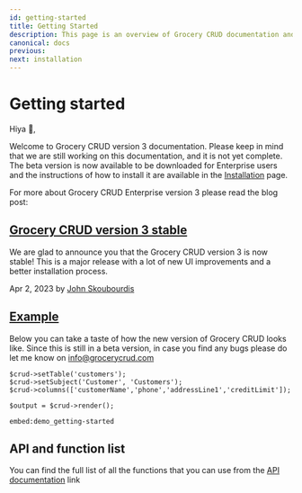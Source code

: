 ```yaml
---
id: getting-started
title: Getting Started
description: This page is an overview of Grocery CRUD documentation and related resources.
canonical: docs
previous: 
next: installation
---
```


# Getting started

Hiya 👋,

Welcome to Grocery CRUD version 3 documentation. Please keep in mind that we are still working on this documentation, 
and it is not yet complete. The beta version is now available to be downloaded for Enterprise users and the instructions
of how to install it are available in the [Installation](/v3.x/docs/grocery-crud-enterprise-installation) page.

For more about Grocery CRUD Enterprise version 3 please read the blog post:

<div class="blog-posts">
    <div class="blog-post">
                    <div class="blog-post-image-container">
                        <a href="/blog/grocery-crud-version-3-stable" title="Grocery CRUD version 3 stable">
                                                            <div class="blog-post__image" style="background-image: url('/uploads/blog/thumb_zachary-nelson-98Elr-LIvD8-unsplash.png');"></div>
                                                    </a>
                    </div>
                    <div class="blog-post-description-container">
                        <a href="/blog/grocery-crud-version-3-stable">
                            <h2>Grocery CRUD version 3 stable</h2>
                        </a>
                        <p>We are glad to announce you that the Grocery CRUD version 3 is now stable! This is a major release with a lot of new UI improvements and a better installation process.</p>
                        <p>Apr 2, 2023 by <a href="/credits">John Skoubourdis</a></p>
                    </div>
    </div>
</div>

<div id="example"><h2><a href="#example">Example</a></h2></div>

Below you can take a taste of how the new version of Grocery CRUD looks like. Since this is still in a beta version, in
case you find any bugs please do let me know on [info@grocerycrud.com](mailto:info@grocerycrud.com)

<pre><code class="language-php">$crud->setTable('customers');
$crud->setSubject('Customer', 'Customers');
$crud->columns(['customerName','phone','addressLine1','creditLimit']);

$output = $crud->render();
</code></pre>

`embed:demo_getting-started`

## API and function list

You can find the full list of all the functions that you can use from the [API documentation](/v3.x/docs/api-and-functions-list) link
